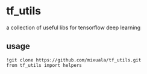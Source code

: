# tf_utils
a collection of useful libs for tensorflow deep learning

## usage 
```
!git clone https://github.com/mixuala/tf_utils.git
from tf_utils import helpers
```
